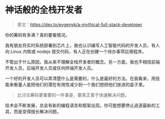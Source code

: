 # 神话般的全栈开发者

> 原文：<https://dev.to/evgenyk/a-mythical-full-stack-developer>

你的筹码有多满？真的要看情况。

我有朋友将实时系统部署到芯片上，我也认识编写人工智能代码的开发人员，有人向 Linux 内核或 nodejs 提交代码，有人正在创建一个待办事项应用程序。

不管出于什么原因，我从来不理解全栈开发者的概念。另一方面，我也不相信前端开发人员，后端开发人员或任何终端开发人员。

一个好的开发人员可以弄清楚什么是需要的，什么是最好的方法。在我看来，用技能来衡量人是把他们的潜在有用性减少到一个我们想把他们放进的盒子里。

> 比讨论筹码更重要的一件事是，要真正善于快速解决问题。

技术会不断发展，总会有新的编程语言和框架出现。你可能想要停止追逐最新的工具，而是变得擅长解决问题。